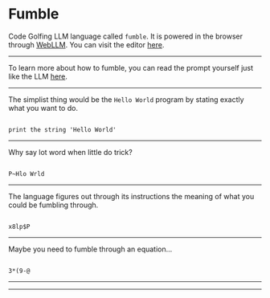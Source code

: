 # Fumble
Code Golfing LLM language called `fumble`. It is powered in the browser through [WebLLM](https://webllm.mlc.ai).
You can visit the editor [here](https://tkellehe.github.io/fumble/editor.html).

---

To learn more about how to fumble, you can read the prompt yourself just like the LLM [here](https://github.com/tkellehe/fumble/blob/bb682dffc82504bd85a5e388dadfc58b0a9a0906/versions/fumble-v0.js#L70).

---

The simplist thing would be the `Hello World` program by stating exactly what you want to do.

<div class="fumble-v0" code="print the string 'Hello World'" collapsed>
<pre><code>
print the string 'Hello World'
</code></pre>
</div>

---

Why say lot word when little do trick?

<div class="fumble-v0" collapsed>
<pre><code>
P~Hlo Wrld
</code></pre>
</div>

---

The language figures out through its instructions the meaning of what you could be fumbling through.

<div class="fumble-v0" code="x8lp$P" collapsed>
<pre><code>
x8lp$P
</code></pre>
</div>

---

Maybe you need to fumble through an equation...


<div class="fumble-v0" code="3*(9-@" args="3" collapsed>
<pre><code>
3*(9-@
</code></pre>
</div>

---
---


<script src="versions/fumble-v0.js"></script>
